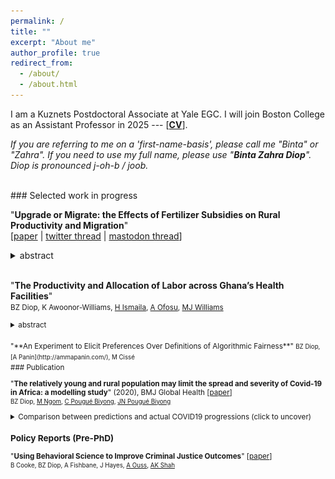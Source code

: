 ```yaml
---
permalink: /
title: ""
excerpt: "About me"
author_profile: true
redirect_from: 
  - /about/
  - /about.html
---
```

<link rel="stylesheet" type="text/css" href="style.css" />
<script>
  


function button(id) {
  var x = document.getElementById(id);
  var ids = ["UpgradeMigrate"];
  for(var i = 0; i < ids.length; i++) {
    var item = ids[i];
    if (item != id) {
      document.getElementById(item).style.display = "none";
    } else {
      if (x.style.display === "none") {
        x.style.display = "block"
      } else {
        x.style.display = "none";
      }
    }
  }	
}
</script> 


I am a Kuznets Postdoctoral Associate at Yale EGC. I will join Boston College as an Assistant Professor in 2025 --- [**[CV](https://bzdiop.github.io/files/AboutMe/Diop_CV.pdf)**].  

_If you are referring to me on a 'first-name-basis', please call me "Binta" or "Zahra". If you need to use my full name, please use "**Binta Zahra Diop**". Diop is pronounced j-oh-b / joob._

<br>
### Selected work in progress

"**Upgrade or Migrate: the Effects of Fertilizer Subsidies on Rural Productivity and Migration**"  
[[paper](https://bzdiop.github.io/files/JMP/Diop_JMP.pdf) | [twitter thread](https://twitter.com/bzdiop/status/1590635155634675713)
     | [mastodon thread](https://econtwitter.net/@bzdiop/109319384894004231)]
<details> 
  <summary>abstract</summary>
<br style="line-height:0px;" /> 
       <small> Rural development programs often emphasize investments in agriculture, but farmers may instead prefer to divest and leave. I explore how input subsidy programs allow adjustments across two margins: agricultural upgrades and out-migration. Using a large-scale Zambian program and a difference-in-differences design, I find that subsidies increased both fertilizer adoption (upgrades, +79%) and out-migration (+12%). Out-migration rose, funded by farmers re-selling subsidized inputs in the short term (+11%) and using income from productivity gains in the medium term (+14%). Estimates from a choice model show that resales efficiently reallocate fertilizer, and that the ISP achieved higher agricultural upgrades than revenue-neutral cash-transfers. </small> <br>

<br>
  </details>
<br>


<!-- _Selected Conferences_: NBER SI, EEA congress, MWIEDC, ES Africa meeting, UEA Europe meeting.</small> -->  
"**The Productivity and Allocation of Labor across Ghana’s Health Facilities**"  
<small> BZ Diop, K Awoonor-Williams, [H Ismaila](https://www.researchgate.net/profile/Hamza_Ismaila), [A Ofosu](https://www.researchgate.net/profile/Anthony_Ofosu),  [MJ Williams](https://www.martinjwilliams.com)<br>
<!-- _Conferences_: WGAPE, ODI Public Finance.</small> -->    
  <details> 
  <summary>abstract</summary>
<br style="line-height:0px;" /> 
       <small> We study the productivity of healthcare labor in Ghana with a unique administrative panel of over 9,000 health facilities, and 100,000 workers from 2014 to 2019. First, we use an event study design to estimate the effect of a marginal change in the number of nurses on measures of healthcare outcomes in small rural facilities. We find that the addition of one nurse significantly increases the quantity of services delivered, but productivity per worker decreases. Second, we assume a structure of the production function of healthcare in larger facilities to estimate the elasticities of outputs for a range of healthcare workers and facilities. We find a zero outpatient elasticity of labor. However, other measures of output, such as maternal health visits and antenatal care visits (for which there is an outside option of home delivery) show high elasticity of output with respect to labor staffing and capital. We also find that quality measures of health show high responsiveness to nurses. Our findings provide some of the first estimates of the marginal productivity of health workers at the level of an entire national healthcare system, and suggest that large potential improvements in the allocation of labor and capital may be possible.  </small> <br>

<br>
  </details>
<br>
"**An Experiment to Elicit Preferences Over Definitions of Algorithmic Fairness**"  
<small>BZ Diop, [A Panin](http://ammapanin.com/), M Cissé</small>   
  
  
<br>
### Publication

"**The relatively young and rural population may limit the spread and severity of Covid-19 in Africa: a modelling study**" (2020), BMJ Global Health [[paper](https://gh.bmj.com/content/5/5/e002699)]  
<small>BZ Diop, [M Ngom](https://www.anl.gov/profile/marieme-ngom), [C Pougué Biyong](https://pouguebiyongc.github.io/), [JN Pougué Biyong](https://www.inet.ox.ac.uk/people/john-pougu%C3%A9-biyong/)</small> 
<details> 
 <summary>Comparison between predictions and actual COVID19 progressions (click to uncover)</summary>
<br style="line-height:0px;" /> 
      <br>
      <b>Predictions of the model:</b><br>  
     <img src="/images/covidpredictions.png"> <br>
      <b>The actual progression of infections:</b><br>  
      <img src="/images/covidreality.png"> <br>

<br>
  </details>

  
### Policy Reports (Pre-PhD)  

"**Using Behavioral Science to Improve Criminal Justice Outcomes**" [[paper](http://theslab.uchicago.edu/anuj/uploads/summons.pdf)]  
<small>B Cooke, BZ Diop, A Fishbane, J Hayes, [A Ouss](http://aouss.github.io/), [AK Shah](https://www.chicagobooth.edu/faculty/directory/s/anuj-k-shah)</small>  



